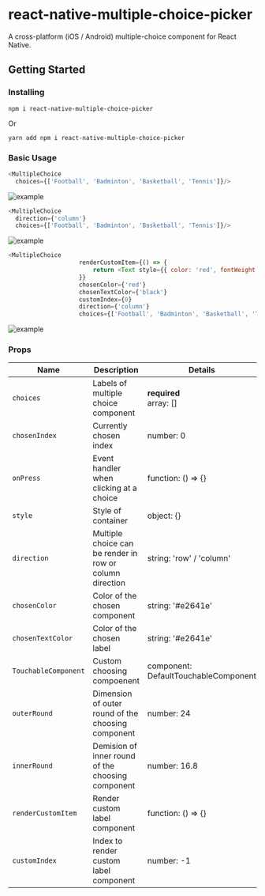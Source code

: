 # react-native-multiple-choice-picker

A cross-platform (iOS / Android) multiple-choice component for React Native.


## Getting Started

### Installing

`npm i react-native-multiple-choice-picker`

Or

`yarn add npm i react-native-multiple-choice-picker`

### Basic Usage
```js
<MultipleChoice
  choices={['Football', 'Badminton', 'Basketball', 'Tennis']}/>
```
![example](https://i.ibb.co/3B9bzH3/Screen-Shot-2019-11-05-at-04-50-17.png)



```js
<MultipleChoice
  direction={'column'}
  choices={['Football', 'Badminton', 'Basketball', 'Tennis']}/>
```
![example](https://i.ibb.co/LCWQ5FZ/Screen-Shot-2019-11-05-at-05-35-51.png)


```js
<MultipleChoice
					renderCustomItem={() => {
						return <Text style={{ color: 'red', fontWeight: 'bold' }}>Basketball</Text>
					}}
					chosenColor={'red'}
					chosenTextColor={'black'}
					customIndex={0}
					direction={'column'}
					choices={['Football', 'Badminton', 'Basketball', 'Tennis']}/>
```
![example](https://i.ibb.co/JjmXS92/Screen-Shot-2019-11-05-at-05-42-10.png)

### Props

| Name                                            | Description                                                                                                                                                                                                                                                                                                                                                                                                                                                                                             | Details                  |
| ----------------------------------------------- | ------------------------------------------------------------------------------------------------------------------------------------------------------------------------------------------------------------------------------------------------------------------------------------------------------------------------------------------------------------------------------------------------------------------------------------------------------------------------------------------------------- | ------------------------ |
| `choices`                                 | Labels of multiple choice component                                                                                                                                                                                                                                                                                                                                                                                                                                                                 | **required**<br>array: [] |
| `chosenIndex`                                         | Currently chosen index                                                                                                                                                            | number: 0  |
| `onPress`                                   | Event handler when clicking at a choice                                                                                                                                                                                                                                                                                                      | function: () => {}                   |
| `style`                                      | Style of container                                                                                                                                                                                                                                                                                                                                                                                                                                                               | object: {}                  |
| `direction`                                         | Multiple choice can be render in row or column direction                                                                                                                                                                                                                                                           | string: 'row' / 'column'                      |
| `chosenColor`                                       | Color of the chosen component                                                                                                                                                                                                                                    | string: '#e2641e'           |
| `chosenTextColor`                                         | Color of the chosen label                                                                                                                                                                                                                                                                  | string: '#e2641e'                   |
| `TouchableComponent`                                   | Custom choosing compoenent                                                                                                                                                                                                                                                                                                                                                                               | component: DefaultTouchableComponent                   |
| `outerRound`                                          | Dimension of outer round of the choosing component                                                                                                                                                                                                                                                               | number: 24                |
| `innerRound`                                | Demision of inner round of the choosing component                                                                                                                                                                                                                                                                                                                           | number: 16.8                   |
| `renderCustomItem`| Render custom label component                                                                                                                                                                                                                                                       | function: () => {}                  |
| `customIndex` | Index to render custom label component| number: -1                  |
